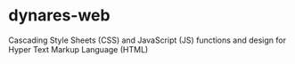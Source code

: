 # dynares-web
Cascading Style Sheets (CSS) and JavaScript (JS) functions and design for Hyper Text Markup Language (HTML)
